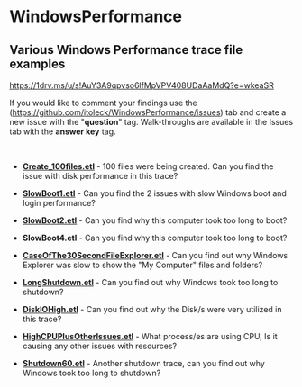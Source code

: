 # WindowsPerformance

## Various Windows Performance trace file examples

<https://1drv.ms/u/s!AuY3A9qpvso6lfMpVPV408UDaAaMdQ?e=wkeaSR>

If you would like to comment your findings use the (<https://github.com/itoleck/WindowsPerformance/issues>) tab and create a new issue with the "**question**" tag. Walk-throughs are available in the Issues tab with the **answer key** tag.

&nbsp;

- [**Create_100files.etl**](https://github.com/itoleck/WindowsPerformance/issues/3) - 100 files were being created. Can you find the issue with disk performance in this trace?

- [**SlowBoot1.etl**](https://github.com/itoleck/WindowsPerformance/issues/4) - Can you find the 2 issues with slow Windows boot and login performance?

- [**SlowBoot2.etl**](https://github.com/itoleck/WindowsPerformance/issues/5) - Can you find why this computer took too long to boot?

- **SlowBoot4.etl** - Can you find why this computer took too long to boot?

- [**CaseOfThe30SecondFileExplorer.etl**](https://github.com/itoleck/WindowsPerformance/issues/8) - Can you find out why Windows Explorer was slow to show the "My Computer" files and folders?

- [**LongShutdown.etl**](https://github.com/itoleck/WindowsPerformance/issues/6) - Can you find out why Windows took too long to shutdown?

- [**DiskIOHigh.etl**](https://github.com/itoleck/WindowsPerformance/issues/2) - Can you find out why the Disk/s were very utilized in this trace?

- [**HighCPUPlusOtherIssues.etl**](https://github.com/itoleck/WindowsPerformance/issues/1) - What process/es are using CPU, Is it causing any other issues with resources?

- [**Shutdown60.etl**](https://github.com/itoleck/WindowsPerformance/issues/7) - Another shutdown trace, can you find out why Windows took too long to shutdown?
